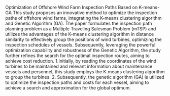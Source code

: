 Optimization of Offshore Wind Farm Inspection Paths Based on K-means-GA
This study proposes an innovative method to optimize the inspection paths of offshore wind farms, integrating the K-means clustering algorithm and Genetic Algorithm (GA). The paper formulates the inspection path planning problem as a Multiple Traveling Salesman Problem (mTSP) and utilizes the advantages of the K-means clustering algorithm in distance similarity to effectively group the positions of wind turbines, optimizing the inspection schedules of vessels. Subsequently, leveraging the powerful optimization capability and robustness of the Genetic Algorithm, the study further refines the search for the optimal inspection routes, aiming to achieve cost reduction.
1.Initially, by reading the coordinates of the wind turbines to be maintained and relevant information about maintenance vessels and personnel, this study employs the K-means clustering algorithm to group the turbines. 
2. Subsequently, the genetic algorithm (GA) is utilized to optimize the inspection paths and costs for each vessel, aiming to achieve a search and approximation for the global optimum.
